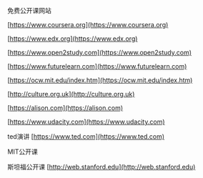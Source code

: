 免费公开课网站

[https://www.coursera.org](https://www.coursera.org)

[https://www.edx.org](https://www.edx.org)

[https://www.open2study.com](https://www.open2study.com)

[https://www.futurelearn.com](https://www.futurelearn.com)

[https://ocw.mit.edu/index.htm](https://ocw.mit.edu/index.htm)

[http://culture.org.uk](http://culture.org.uk)

[https://alison.com](https://alison.com)

[https://www.udacity.com](https://www.udacity.com)

ted演讲  [https://www.ted.com](https://www.ted.com)

MIT公开课

斯坦福公开课 [http://web.stanford.edu](http://web.stanford.edu)

